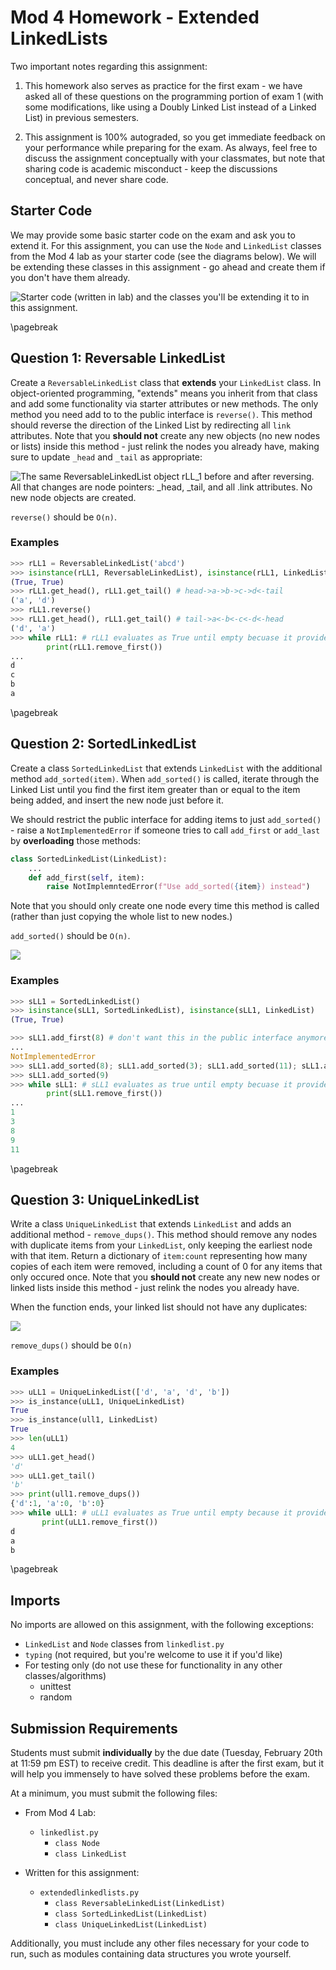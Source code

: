 # Mod 4 Homework - Extended LinkedLists

Two important notes regarding this assignment:

1) This homework also serves as practice for the first exam - we have asked all of these questions on the programming portion of exam 1 (with some modifications, like using a Doubly Linked List instead of a Linked List) in previous semesters.

2) This assignment is 100% autograded, so you get immediate feedback on your performance while preparing for the exam. As always, feel free to discuss the assignment conceptually with your classmates, but note that sharing code is academic misconduct - keep the discussions conceptual, and never share code.

## Starter Code

We may provide some basic starter code on the exam and ask you to extend it. For this assignment, you can use the `Node` and `LinkedList` classes from the Mod 4 lab as your starter code (see the diagrams below). We will be extending these classes in this assignment - go ahead and create them if you don't have them already.

![Starter code (written in lab) and the classes you'll be extending it to in this assignment.](./images/hw3_classdiagram.png)

\pagebreak

## Question 1: Reversable LinkedList

Create a `ReversableLinkedList` class that **extends** your `LinkedList` class. In object-oriented programming, "extends" means you inherit from that class and add some functionality via starter attributes or new methods. The only method you need add to to the public interface is `reverse()`. This method should reverse the direction of the Linked List by redirecting all `link` attributes. Note that you **should not** create any new objects (no new nodes or lists) inside this method - just relink the nodes you already have, making sure to update `_head` and `_tail` as appropriate:

![The same `ReversableLinkedList` object `rLL_1` before and after reversing. All that changes are node pointers: `_head`, `_tail`, and all `.link` attributes. No new node objects are created.](./images/rll_example.png)

`reverse()` should be `O(n)`.

### Examples

```python
>>> rLL1 = ReversableLinkedList('abcd')
>>> isinstance(rLL1, ReversableLinkedList), isinstance(rLL1, LinkedList)
(True, True)
>>> rLL1.get_head(), rLL1.get_tail() # head->a->b->c->d<-tail
('a', 'd')
>>> rLL1.reverse()
>>> rLL1.get_head(), rLL1.get_tail() # tail->a<-b<-c<-d<-head
('d', 'a')
>>> while rLL1: # rLL1 evaluates as True until empty becuase it provides __len__
        print(rLL1.remove_first())
...
d
c
b
a
```

\pagebreak

## Question 2: SortedLinkedList

Create a class `SortedLinkedList` that extends `LinkedList` with the additional method `add_sorted(item)`. When `add_sorted()` is called, iterate through the Linked List until you find the first item greater than or equal to the item being added, and insert the new node just before it.

We should restrict the public interface for adding items to just `add_sorted()` - raise a `NotImplementedError` if someone tries to call `add_first` or `add_last` by **overloading** those methods:

```python
class SortedLinkedList(LinkedList):
    ...
    def add_first(self, item):
        raise NotImplemntedError(f"Use add_sorted({item}) instead")
```

Note that you should only create one node every time this method is called (rather than just copying the whole list to new nodes.)

`add_sorted()` should be `O(n)`.

![](./images/sll_example.png)
	
### Examples

```python
>>> sLL1 = SortedLinkedList()
>>> isinstance(sLL1, SortedLinkedList), isinstance(sLL1, LinkedList)
(True, True)

>>> sLL1.add_first(8) # don't want this in the public interface anymore
...
NotImplementedError
>>> sLL1.add_sorted(8); sLL1.add_sorted(3); sLL1.add_sorted(11); sLL1.add_sorted(1)
>>> sLL1.add_sorted(9)
>>> while sLL1: # sLL1 evaluates as true until empty becuase it provides __len__
        print(sLL1.remove_first())
...
1
3
8
9
11
```

\pagebreak

## Question 3: UniqueLinkedList

Write a class `UniqueLinkedList` that extends `LinkedList` and adds an additional method - `remove_dups()`. This method should remove any nodes with duplicate items from your `LinkedList`, only keeping the earliest node with that item. Return a dictionary of `item:count` representing how many copies of each item were removed, including a count of 0 for any items that only occured once. Note that you **should not** create any new new nodes or linked lists inside this method - just relink the nodes you already have.

When the function ends, your linked list should not have any duplicates:

![](./images/ull_example.png)
	
`remove_dups()` should be `O(n)`

### Examples

```python
>>> uLL1 = UniqueLinkedList(['d', 'a', 'd', 'b'])
>>> is_instance(uLL1, UniqueLinkedList)
True
>>> is_instance(ull1, LinkedList)
True
>>> len(uLL1)
4
>>> uLL1.get_head()
'd'
>>> uLL1.get_tail()
'b'
>>> print(ull1.remove_dups())
{'d':1, 'a':0, 'b':0}
>>> while uLL1: # uLL1 evaluates as True until empty because it provides __len__
       print(uLL1.remove_first())
d
a
b
```

\pagebreak

## Imports

No imports are allowed on this assignment, with the following exceptions:

* `LinkedList` and `Node` classes from `linkedlist.py`
* `typing` (not required, but you're welcome to use it if you'd like)
* For testing only (do not use these for functionality in any other classes/algorithms)
    * unittest
    * random

## Submission Requirements

Students must submit **individually** by the due date (Tuesday, February 20th at 11:59 pm EST) to receive credit. This deadline is after the first exam, but it will help you immensely to have solved these problems before the exam.

At a minimum, you must submit the following files:
   
* From Mod 4 Lab:
    * `linkedlist.py`
        * `class Node`
        * `class LinkedList`

* Written for this assignment:
    * `extendedlinkedlists.py`
        * `class ReversableLinkedList(LinkedList)`
        * `class SortedLinkedList(LinkedList)`
        * `class UniqueLinkedList(LinkedList)`
    
Additionally, you must include any other files necessary for your code to run, such as modules containing data structures you wrote yourself.